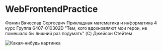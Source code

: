 # WebFrontendPractice
Фомин Вячеслав Сергеевич
Прикладная математика и информатика
4 курс
Группа 6407-010302D
"Тем, кого вдохновляют мои герои, не помешало бы лишний раз подумать"
(C) Джейсон Стейтем

![Какая-нибудь картинка](https://avatars.dzeninfra.ru/get-zen_doc/1703615/pub_5da6d501a3f6e4031d81f24c_5da828e58f011100ae3a771f/scale_1200)